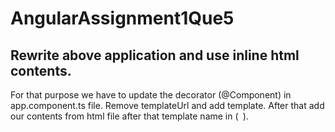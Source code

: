 # AngularAssignment1Que5

## Rewrite above application and use inline html contents.
    
For that purpose we have to update the decorator (@Component) in app.component.ts
file. Remove templateUrl and add template.
After that add our contents from html file after that template name in (` `).